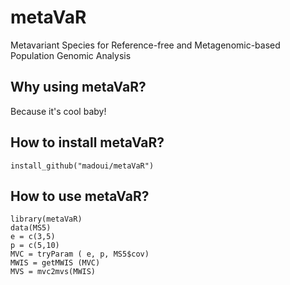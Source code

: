 # metaVaR
Metavariant Species for Reference-free and Metagenomic-based Population Genomic Analysis
## Why using metaVaR?
Because it's cool baby!
## How to install metaVaR?
```
install_github("madoui/metaVaR")
```
## How to use metaVaR?
```
library(metaVaR)
data(MS5)
e = c(3,5)
p = c(5,10)
MVC = tryParam ( e, p, MS5$cov)
MWIS = getMWIS (MVC)
MVS = mvc2mvs(MWIS)
```
